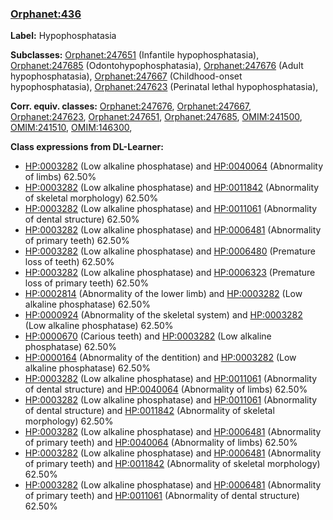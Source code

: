 
### [Orphanet:436](http://www.orpha.net/ORDO/Orphanet_436)
**Label:** Hypophosphatasia

**Subclasses:** [Orphanet:247651](http://www.orpha.net/ORDO/Orphanet_247651) (Infantile hypophosphatasia), [Orphanet:247685](http://www.orpha.net/ORDO/Orphanet_247685) (Odontohypophosphatasia), [Orphanet:247676](http://www.orpha.net/ORDO/Orphanet_247676) (Adult hypophosphatasia), [Orphanet:247667](http://www.orpha.net/ORDO/Orphanet_247667) (Childhood-onset hypophosphatasia), [Orphanet:247623](http://www.orpha.net/ORDO/Orphanet_247623) (Perinatal lethal hypophosphatasia), 

**Corr. equiv. classes:** [Orphanet:247676](http://www.orpha.net/ORDO/Orphanet_247676), [Orphanet:247667](http://www.orpha.net/ORDO/Orphanet_247667), [Orphanet:247623](http://www.orpha.net/ORDO/Orphanet_247623), [Orphanet:247651](http://www.orpha.net/ORDO/Orphanet_247651), [Orphanet:247685](http://www.orpha.net/ORDO/Orphanet_247685), [OMIM:241500](http://purl.obolibrary.org/obo/OMIM_241500), [OMIM:241510](http://purl.obolibrary.org/obo/OMIM_241510), [OMIM:146300](http://purl.obolibrary.org/obo/OMIM_146300), 

**Class expressions from DL-Learner:**

- [HP:0003282](http://purl.obolibrary.org/obo/HP_0003282) (Low alkaline phosphatase) and [HP:0040064](http://purl.obolibrary.org/obo/HP_0040064) (Abnormality of limbs) 62.50%
- [HP:0003282](http://purl.obolibrary.org/obo/HP_0003282) (Low alkaline phosphatase) and [HP:0011842](http://purl.obolibrary.org/obo/HP_0011842) (Abnormality of skeletal morphology) 62.50%
- [HP:0003282](http://purl.obolibrary.org/obo/HP_0003282) (Low alkaline phosphatase) and [HP:0011061](http://purl.obolibrary.org/obo/HP_0011061) (Abnormality of dental structure) 62.50%
- [HP:0003282](http://purl.obolibrary.org/obo/HP_0003282) (Low alkaline phosphatase) and [HP:0006481](http://purl.obolibrary.org/obo/HP_0006481) (Abnormality of primary teeth) 62.50%
- [HP:0003282](http://purl.obolibrary.org/obo/HP_0003282) (Low alkaline phosphatase) and [HP:0006480](http://purl.obolibrary.org/obo/HP_0006480) (Premature loss of teeth) 62.50%
- [HP:0003282](http://purl.obolibrary.org/obo/HP_0003282) (Low alkaline phosphatase) and [HP:0006323](http://purl.obolibrary.org/obo/HP_0006323) (Premature loss of primary teeth) 62.50%
- [HP:0002814](http://purl.obolibrary.org/obo/HP_0002814) (Abnormality of the lower limb) and [HP:0003282](http://purl.obolibrary.org/obo/HP_0003282) (Low alkaline phosphatase) 62.50%
- [HP:0000924](http://purl.obolibrary.org/obo/HP_0000924) (Abnormality of the skeletal system) and [HP:0003282](http://purl.obolibrary.org/obo/HP_0003282) (Low alkaline phosphatase) 62.50%
- [HP:0000670](http://purl.obolibrary.org/obo/HP_0000670) (Carious teeth) and [HP:0003282](http://purl.obolibrary.org/obo/HP_0003282) (Low alkaline phosphatase) 62.50%
- [HP:0000164](http://purl.obolibrary.org/obo/HP_0000164) (Abnormality of the dentition) and [HP:0003282](http://purl.obolibrary.org/obo/HP_0003282) (Low alkaline phosphatase) 62.50%
- [HP:0003282](http://purl.obolibrary.org/obo/HP_0003282) (Low alkaline phosphatase) and [HP:0011061](http://purl.obolibrary.org/obo/HP_0011061) (Abnormality of dental structure) and [HP:0040064](http://purl.obolibrary.org/obo/HP_0040064) (Abnormality of limbs) 62.50%
- [HP:0003282](http://purl.obolibrary.org/obo/HP_0003282) (Low alkaline phosphatase) and [HP:0011061](http://purl.obolibrary.org/obo/HP_0011061) (Abnormality of dental structure) and [HP:0011842](http://purl.obolibrary.org/obo/HP_0011842) (Abnormality of skeletal morphology) 62.50%
- [HP:0003282](http://purl.obolibrary.org/obo/HP_0003282) (Low alkaline phosphatase) and [HP:0006481](http://purl.obolibrary.org/obo/HP_0006481) (Abnormality of primary teeth) and [HP:0040064](http://purl.obolibrary.org/obo/HP_0040064) (Abnormality of limbs) 62.50%
- [HP:0003282](http://purl.obolibrary.org/obo/HP_0003282) (Low alkaline phosphatase) and [HP:0006481](http://purl.obolibrary.org/obo/HP_0006481) (Abnormality of primary teeth) and [HP:0011842](http://purl.obolibrary.org/obo/HP_0011842) (Abnormality of skeletal morphology) 62.50%
- [HP:0003282](http://purl.obolibrary.org/obo/HP_0003282) (Low alkaline phosphatase) and [HP:0006481](http://purl.obolibrary.org/obo/HP_0006481) (Abnormality of primary teeth) and [HP:0011061](http://purl.obolibrary.org/obo/HP_0011061) (Abnormality of dental structure) 62.50%


